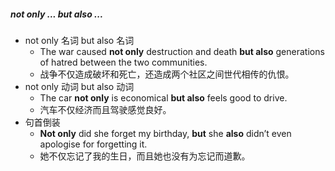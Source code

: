 ##### not only ... but also ...
- not only 名词 but also 名词
	- The war caused **not only** destruction and death **but also** generations of hatred between the two communities.
	- 战争不仅造成破坏和死亡，还造成两个社区之间世代相传的仇恨。
- not only 动词 but also 动词
	- The car **not only** is economical **but also** feels good to drive.
	- 汽车不仅经济而且驾驶感觉良好。
- 句首倒装
	- **Not only** did she forget my birthday, **but** she **also** didn’t even apologise for forgetting it.
	- 她不仅忘记了我的生日，而且她也没有为忘记而道歉。